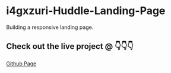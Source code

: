 # i4gxzuri-Huddle-Landing-Page
Building a responsive landing page. 

## Check out the live project @ 👇👇👇

[Github Page](https://musadauda.github.io/i4gxzuri-Huddle-Landing-Page/)
